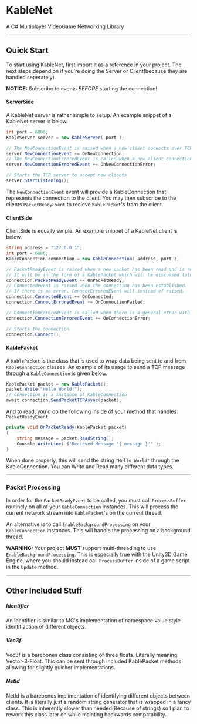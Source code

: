 # KableNet

A C# Multiplayer VideoGame Networking Library

---

## Quick Start

To start using KableNet, first import it as a reference in your project.
The next steps depend on if you're doing the Server or Client(because they are handled seperately).

**NOTICE:** Subscribe to events *BEFORE* starting the connection!

#### ServerSide

A KableNet server is rather simple to setup.
An example snippet of a KableNet server is below.

```cs
int port = 6886;
KableServer server = new KableServer( port );

// The NewConnectionEvent is raised when a new client connects over TCP
server.NewConnectionEvent += OnNewConnection;
// The NewConnectionErroredEvent is called when a new client connection has a error/exception
server.NewConnectionErroredEvent += OnNewConnectionError;

// Starts the TCP server to accept new clients
server.StartListening();
```

The ``NewConnectionEvent`` event will provide a KableConnection that represents the connection to the client. You may
then subscribe to the clients ``PacketReadyEvent`` to recieve ``KablePacket``'s from the client.

#### ClientSide

ClientSide is equally simple.
An example snippet of a KableNet client is below.

```cs
string address = "127.0.0.1";
int port = 6886;
KableConnection connection = new KableConnection( address, port );

// PacketReadyEvent is raised when a new packet has been read and is ready to be processed.
// It will be in the form of a KablePacket which will be discussed later on.
connection.PacketReadyEvent += OnPacketReady;
// ConnectedEvent is raised when the connection has been established.
// If there is an error, ConnectErroredEvent will instead of raised.
connection.ConnectedEvent += OnConnected;
connection.ConnectErroredEvent += OnConnectionFailed;

// ConnectionErroredEvent is called when there is a general error with the connection after a connection has been previously established
connection.ConnectionErroredEvent += OnConnectionError;

// Starts the connection
connection.Connect();
```

#### KablePacket

A ``KablePacket`` is the class that is used to wrap data being sent to and from ``KableConnection`` classes. An example
of its usage to send a TCP message through a ``KableConnection`` is given below.

```cs
KablePacket packet = new KablePacket();
packet.Write("Hello World!");
// connection is a instance of KableConnection
await connection.SendPacketTCPAsync(packet);
```

And to read, you'd do the following inside of your method that handles ``PacketReadyEvent``

```cs
private void OnPacketReady(KablePacket packet)
{
    string message = packet.ReadString();
    Console.WriteLine( $"Recieved Message '{ message }'" );
}
```

When done properly, this will send the string ``"Hello World"`` through the KableConnection. You can Write and Read many
different data types.

---

### Packet Processing

In order for the ``PacketReadyEvent`` to be called, you must call ``ProcessBuffer`` routinely on all of
your ``KableConnection`` instances. This will process the current network stream into ``KablePacket``'s on the current
thread.

An alternative is to call ``EnableBackgroundProcessing`` on your ``KableConnection`` instances. This will handle the
processing on a background thread.

**WARNING:** Your project **MUST** support multi-threading to use ``EnableBackgroundProcessing``. This is especially
true with the Unity3D Game Engine, where you should instead call ``ProcessBuffer`` inside of a game script in
the ``Update`` method.

---

## Other Included Stuff

##### Identifier

An identifier is similar to MC's implementation of namespace:value style identifiaction of different objects.

##### Vec3f

Vec3f is a barebones class consisting of three floats. Literally meaning Vector-3-Float. This can be sent through
included KablePacket methods allowing for slightly quicker implementations.

##### NetId

NetId is a barebones implimentation of identifying different objects between clients. It is literally just a random
string generator that is wrapped in a fancy class. This is inherently slower than needed(Because of strings) so I plan
to rework this class later on while mainting backwards compatability.